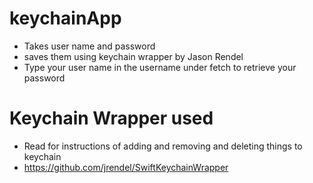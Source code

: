 # keychainApp
- Takes user name and password
- saves them using keychain wrapper by  Jason Rendel
-  Type your user name in the username under fetch to retrieve your password

# Keychain Wrapper used
- Read for instructions of adding and removing and deleting things to keychain
- https://github.com/jrendel/SwiftKeychainWrapper
